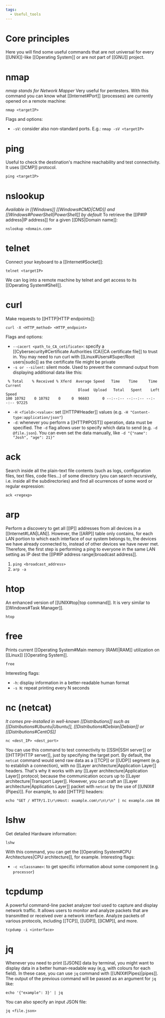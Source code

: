 ```yaml
---
tags:
  - Useful_tools
---
```

# Core principles
Here you will find some useful commands that are not universal for every [[UNIX]]-like [[Operating System]] or are not part of [[GNU]] project.
# nmap
_nmap stands for Network Mapper_
Very useful for pentesters. With this command you can know what [[Internet#Port]] (processes) are currently opened on a remote machine:
```shell
nmap <targetIP>
```
Flags and options:
- ```-sV```: consider also non-standard ports. E.g.: ```nmap -sV <targetIP>```
# ping
Useful to check the destination's machine reachability and test connectivity. It uses [[ICMP]] protocol.
```shell
ping <targetIP>
```
# nslookup
_Available in [[Windows]] [[Windows#CMD|CMD]] and [[Windows#PowerShell|PowerShell]] by default_
To retrieve the [[IP#IP address|IP address]] for a given [[DNS|Domain name]]:
```shell
nslookup <domain.com>
```
# telnet
Connect your keyboard to a [[Internet#Socket]]:
```shell
telnet <targetIP>
```
We can log into a remote machine by telnet and get access to its [[Operating System#Shell]].
# curl
Make requests to [[HTTP|HTTP endpoints]]:
```shell
curl -X <HTTP_method> <HTTP_endpoint>
```
Flags and options:
- `--cacert <path_to_CA_cetificate>`: specify a [[Cybersecurity#Certificate Authorities (CA)|CA certificate file]] to trust in. You may need to run curl with [[Linux#Users#Super/Root users|sudo]] as the certificate file might be private
- `-s or --silent`: silent mode. Used to prevent the command output from displaying additional data like this:
```
 % Total    % Received % Xferd  Average Speed   Time    Time     Time  Current
                                 Dload  Upload   Total   Spent    Left  Speed
100 10792    0 10792    0     0  96603      0 --:--:-- --:--:-- --:--:-- 97225
```
- `-H <field>:<value>`: set [[HTTP#Header]] values (e.g. `-H "Content-type:application/json"`)
- `-d`: whenever you perform a [[HTTP#POST]] operation, data must be specified. The `-d` flag allows user to specify which data to send (e.g. `-d @file.json`). You can even set the data manually, like `-d "{"name": "Josh", "age": 21}"`
# ack
Search inside all the plain-text file contents (such as logs, configuration files, text files, code files...) of some directory (you can search recursively, i.e. inside all the subdirectories) and find all ocurrences of some word or regular expression:
```shell
ack <regexp>
```
# arp
Perform a discovery to get all [[IP]] addresses from all devices in a [[Internet#LAN|LAN]]. However, the [[ARP]] table only contains, for each LAN portion to which each interface of our system belongs to, the devices we have already connected to, instead of other devices we have never met. Therefore, the first step is performing a ping to everyone in the same LAN setting as IP dest the [[IP#IP address range|broadcast address]].
1. `ping <broadcast_address>`
2. `arp -a`
# htop
An enhanced version of [[UNIX#top|top command]]. It is very similar to [[Windows#Task Manager]].
```shell
htop
```
# free
Prints current [[Operating System#Main memory (RAM)|RAM]] utilization on [[Linux]] [[Operating System]].
```shell
free
```
Interesting flags:
- `-h`: display information in a better-readable human format
- `-s N`: repeat printing every N seconds
# nc (netcat)
_It comes pre-installed in well-known [[Distributions]] such as [[Distributions#Ubuntu|Ubuntu]], [[Distributions#Debian|Debian]] or [[Distributions#CentOS]]_
```shell
nc <dest_IP> <dest_port>
```
You can use this command to test connectivity to [[SSH|SSH server]] or [[HTTP|HTTP server]], just by specifying the target port.
By default, the ``netcat`` command would send raw data as a [[TCP]] or [[UDP]] segment (e.g. to establish a connection), with no [[Layer architecture|Application Layer]] headers. That's why it works with any [[Layer architecture|Application Layer]] protocol; because the communication occurs up to [[Layer architecture|Transport Layer]].
However, you can craft an [[Layer architecture|Application Layer]] packet with `netcat` by the use of [[UNIX#(Pipes)]]. For example, to add [[HTTP]] headers:
```shell
echo "GET / HTTP/1.1\r\nHost: example.com\r\n\r\n" | nc example.com 80
```
# lshw
Get detailed Hardware information:
```shell
lshw
```
With this command, you can get the [[Operating System#CPU Architectures|CPU architecture]], for example.
Interesting flags:
- `-c <classname>`: to get specific information about some component (e.g. `processor`)
# tcpdump
A powerful command-line packet analyzer tool used to capture and display network traffic. It allows users to monitor and analyze packets that are transmitted or received over a network interface.
Analyze packets of various protocols, including [[TCP]], [[UDP]], [[ICMP]], and more.
```shell
tcpdump -i <interface>
```
# jq
Whenever you need to print [[JSON]] data by terminal, you might want to display data in a better human-readable way (e,g, with colours for each field). In these case, you can use `jq` command with [[UNIX#(Pipes)|pipes]]. The output of the previous command will be passed as an argument for `jq` like:
```shell
echo '{"example": 3}' | jq
```
You can also specify an input JSON file:
```shell
jq <file.json>
```